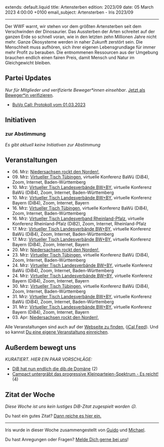 
extends: default.liquid
title: Artensterben
edition: 2023/09
date: 05 March 2023 4:00:00 +0100
email_subject: Artensterben - Iris 2023/09

---
Der WWF warnt, wir stehen vor dem größten Artensterben seit dem Verschwinden der Dinosaurier. Das Aussterben der Arten schreitet auf der ganzen Erde so schnell voran, wie in den letzten zehn Millionen Jahre nicht mehr. Ganze Ökosysteme werden in naher Zukunft zerstört sein. Die Menschheit muss aufhören, sich ihrer eigenen Lebensgrundlage für immer mehr Profit zu berauben. Die entnommenen Ressourcen aus der Umgebung brauchen endlich einen fairen Preis, damit Mensch und Natur im Gleichgewicht bleiben. 


## Partei Updates

_Nur für Mitglieder und verifizierte Beweger\*innen einsehbar_. [Jetzt als Beweger\*in verifizieren](https://dib.de/bewegerin-werden/).

 - [BuVo Call: Protokoll vom 01.03.2023](https://marktplatz.dib.de/t/buvo-call-protokoll-vom-01-03-2023/39877)

## Initiativen

### zur Abstimmung
_Es gibt aktuell keine Initiativen zur Abstimmung_

## Veranstaltungen

 - 06.&nbsp;Mrz: [Niedersachsen rockt den Norden!](https://dib.de/events/niedersachsen-call-2023-03-06/), 
 - 09.&nbsp;Mrz: [Virtueller Tisch Tübingen](https://dib.de/events/virtueller-tisch-tuebingen-2023-03-09/), virtuelle Konferenz BaWü (DiB4), Zoom, Internet, Baden-Württemberg
 - 10.&nbsp;Mrz: [Virtueller Tisch Landesverbände BW+BY](https://dib.de/events/virtueller-tisch-landesverbaende-bwby-3-2023-03-10/), virtuelle Konferenz BaWü (DiB4), Zoom, Internet, Baden-Württemberg
 - 10.&nbsp;Mrz: [Virtueller Tisch Landesverbände BW+BY](https://dib.de/events/virtueller-tisch-landesverbaende-bwby-2-2023-03-10/), virtuelle Konferenz Bayern (DiB4), Zoom, Internet, Bayern
 - 16.&nbsp;Mrz: [Virtueller Tisch Tübingen](https://dib.de/events/virtueller-tisch-tuebingen-2023-03-16/), virtuelle Konferenz BaWü (DiB4), Zoom, Internet, Baden-Württemberg
 - 16.&nbsp;Mrz: [Virtueller Tisch Landesverband Rheinland-Pfalz](https://dib.de/events/virtueller-tisch-landesverband-rheinland-pfalz-2023-03-16/), virtuelle Konferenz Rheinland-Pfalz (DiB2), Zoom, Internet, Rheinland-Pfalz
 - 17.&nbsp;Mrz: [Virtueller Tisch Landesverbände BW+BY](https://dib.de/events/virtueller-tisch-landesverbaende-bwby-3-2023-03-17/), virtuelle Konferenz BaWü (DiB4), Zoom, Internet, Baden-Württemberg
 - 17.&nbsp;Mrz: [Virtueller Tisch Landesverbände BW+BY](https://dib.de/events/virtueller-tisch-landesverbaende-bwby-2-2023-03-17/), virtuelle Konferenz Bayern (DiB4), Zoom, Internet, Bayern
 - 20.&nbsp;Mrz: [Niedersachsen rockt den Norden!](https://dib.de/events/niedersachsen-call-2023-03-20/), 
 - 23.&nbsp;Mrz: [Virtueller Tisch Tübingen](https://dib.de/events/virtueller-tisch-tuebingen-2023-03-23/), virtuelle Konferenz BaWü (DiB4), Zoom, Internet, Baden-Württemberg
 - 24.&nbsp;Mrz: [Virtueller Tisch Landesverbände BW+BY](https://dib.de/events/virtueller-tisch-landesverbaende-bwby-3-2023-03-24/), virtuelle Konferenz BaWü (DiB4), Zoom, Internet, Baden-Württemberg
 - 24.&nbsp;Mrz: [Virtueller Tisch Landesverbände BW+BY](https://dib.de/events/virtueller-tisch-landesverbaende-bwby-2-2023-03-24/), virtuelle Konferenz Bayern (DiB4), Zoom, Internet, Bayern
 - 30.&nbsp;Mrz: [Virtueller Tisch Tübingen](https://dib.de/events/virtueller-tisch-tuebingen-2023-03-30/), virtuelle Konferenz BaWü (DiB4), Zoom, Internet, Baden-Württemberg
 - 31.&nbsp;Mrz: [Virtueller Tisch Landesverbände BW+BY](https://dib.de/events/virtueller-tisch-landesverbaende-bwby-3-2023-03-31/), virtuelle Konferenz BaWü (DiB4), Zoom, Internet, Baden-Württemberg
 - 31.&nbsp;Mrz: [Virtueller Tisch Landesverbände BW+BY](https://dib.de/events/virtueller-tisch-landesverbaende-bwby-2-2023-03-31/), virtuelle Konferenz Bayern (DiB4), Zoom, Internet, Bayern
 - 03.&nbsp;Apr: [Niedersachsen rockt den Norden!](https://dib.de/events/niedersachsen-call-2023-04-03/),
 
Alle Veranstaltungen sind auch auf der [Webseite zu finden](https://dib.de/veranstaltungen/), ([iCal Feed](https://dib.de/?ical=1)). Und so kannst [Du eine eigene Veranstaltung einreichen](https://marktplatz.dib.de/t/eine-veranstaltung-auf-der-webseite-einreichen/21379).


## Außerdem bewegt uns

_KURATIERT. HIER EIN PAAR VORSCHLÄGE:_
 - [DiB hat nun endlich die dib.de Domäne](https://marktplatz.dib.de/t/dib-hat-nun-endlich-die-dib-de-domaene/39876) (2)
 - [Campact untergräbt das progressive Kleinparteien-Spektrum - Es reicht!](https://marktplatz.dib.de/t/campact-untergraebt-das-progressive-kleinparteien-spektrum-es-reicht/39873) (4)


## Zitat der Woche
_Diese Woche ist uns kein lustiges DiB-Zitat zugespielt worden ☹._

Du hast ein gutes Zitat? [Dann reiche es hier ein.](https://marktplatz.dib.de/t/fortsetzung-lustige-dib-zitate/24431)


---

Iris wurde in dieser Woche zusammengestellt von [Guido](https://marktplatz.dib.de/u/Guido/) und [Michael](https://marktplatz.dib.de/u/MichaelVoss/).

Du hast Anregungen oder Fragen? [Melde Dich gerne bei uns](https://marktplatz.dib.de/t/neu-iris-die-woechtliche-zusammenfasssung-zum-sonntagsbrunch/10990)!

